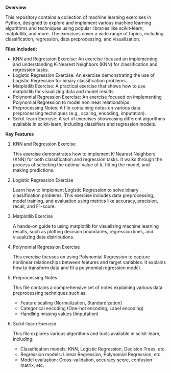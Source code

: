 **Overview**

This repository contains a collection of machine learning exercises in Python, designed to explore and implement various machine learning algorithms and techniques using popular libraries like scikit-learn, matplotlib, and more. The exercises cover a wide range of topics, including classification, regression, data preprocessing, and visualization.

**Files Included:**

- KNN and Regression Exercise: An exercise focused on implementing and understanding K-Nearest Neighbors (KNN) for classification and regression tasks.
- Logistic Regression Exercise: An exercise demonstrating the use of Logistic Regression for binary classification problems.
- Matplotlib Exercise: A practical exercise that shows how to use matplotlib for visualizing data and model results.
- Polynomial Regression Exercise: An exercise focused on implementing Polynomial Regression to model nonlinear relationships.
- Preprocessing Notes: A file containing notes on various data preprocessing techniques (e.g., scaling, encoding, imputation).
- Scikit-learn Exercise: A set of exercises showcasing different algorithms available in scikit-learn, including classifiers and regression models.

**Key Features**

1. KNN and Regression Exercise

    This exercise demonstrates how to implement K-Nearest Neighbors (KNN) for both classification and regression tasks. It walks through the process of selecting the optimal value of k, fitting the model, and making predictions.

2. Logistic Regression Exercise

    Learn how to implement Logistic Regression to solve binary classification problems. This exercise includes data preprocessing, model training, and evaluation using metrics like accuracy, precision, recall, and F1-score.

3. Matplotlib Exercise

    A hands-on guide to using matplotlib for visualizing machine learning results, such as plotting decision boundaries, regression lines, and visualizing data distributions.

4. Polynomial Regression Exercise

    This exercise focuses on using Polynomial Regression to capture nonlinear relationships between features and target variables. It explains how to transform data and fit a polynomial regression model.

5. Preprocessing Notes

    This file contains a comprehensive set of notes explaining various data preprocessing techniques such as:

    - Feature scaling (Normalization, Standardization)
    - Categorical encoding (One-hot encoding, Label encoding)
    - Handling missing values (Imputation)

6. Scikit-learn Exercise

   This file explores various algorithms and tools available in scikit-learn, including:

    - Classification models: KNN, Logistic Regression, Decision Trees, etc.
    - Regression models: Linear Regression, Polynomial Regression, etc.
    - Model evaluation: Cross-validation, accuracy score, confusion matrix, etc.
